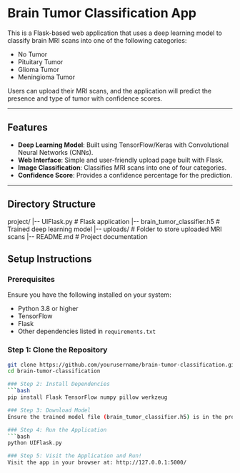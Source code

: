 # Brain Tumor Classification App

This is a Flask-based web application that uses a deep learning model to classify brain MRI scans into one of the following categories:
- No Tumor
- Pituitary Tumor
- Glioma Tumor
- Meningioma Tumor

Users can upload their MRI scans, and the application will predict the presence and type of tumor with confidence scores.

---

## Features

- **Deep Learning Model**: Built using TensorFlow/Keras with Convolutional Neural Networks (CNNs).
- **Web Interface**: Simple and user-friendly upload page built with Flask.
- **Image Classification**: Classifies MRI scans into one of four categories.
- **Confidence Score**: Provides a confidence percentage for the prediction.

---

## Directory Structure


project/
|-- UIFlask.py                 # Flask application
|-- brain_tumor_classifier.h5  # Trained deep learning model
|-- uploads/               # Folder to store uploaded MRI scans
|-- README.md              # Project documentation

## Setup Instructions

### Prerequisites

Ensure you have the following installed on your system:

- Python 3.8 or higher
- TensorFlow
- Flask
- Other dependencies listed in `requirements.txt`

### Step 1: Clone the Repository

```bash
git clone https://github.com/yourusername/brain-tumor-classification.git
cd brain-tumor-classification

### Step 2: Install Dependencies
```bash
pip install Flask TensorFlow numpy pillow werkzeug

### Step 3: Download Model
Ensure the trained model file (brain_tumor_classifier.h5) is in the project root directory. You can replace this with your trained model if needed.

### Step 4: Run the Application
```bash
python UIFlask.py

### Step 5: Visit the Application and Run!
Visit the app in your browser at: http://127.0.0.1:5000/





